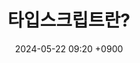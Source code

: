 ---
layout: post
title: 타입스크립트란?
date: 2024-05-22 09:20 +0900
description: 면접질문
image: ../assets/img/box.jpg
category: javascript
tags: javascript 
published: true
sitemap: true
---